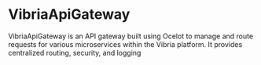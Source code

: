# VibriaApiGateway
VibriaApiGateway is an API gateway built using Ocelot to manage and route requests for various microservices within the Vibria platform. It provides centralized routing, security, and logging 

